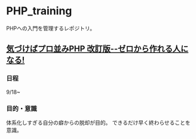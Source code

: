 # PHP_training

PHPへの入門を管理するレポジトリ。

## [気づけばプロ並みPHP 改訂版--ゼロから作れる人になる!](https://www.amazon.co.jp/%E6%B0%97%E3%81%A5%E3%81%91%E3%81%B0%E3%83%97%E3%83%AD%E4%B8%A6%E3%81%BFPHP-%E6%94%B9%E8%A8%82%E7%89%88-%E3%82%BC%E3%83%AD%E3%81%8B%E3%82%89%E4%BD%9C%E3%82%8C%E3%82%8B%E4%BA%BA%E3%81%AB%E3%81%AA%E3%82%8B-%E8%B0%B7%E8%97%A4-%E8%B3%A2%E4%B8%80/dp/4865940650)

### 日程

9/18~

### 目的・意識

体系化しすぎる自分の癖からの脱却が目的。
できるだけ早く終わらせることを意識。